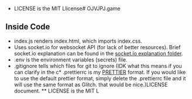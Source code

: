 * LICENSE is the MIT Llicense# OJVJPJ.game







## Inside Code

* index.js renders index.html, which imports index.css.
* Uses socket.io for websocket API (for lack of better resources). 
Brief socket.io explanation can be found in the 
[socket.io explanation folder](https://glitch.com/edit/#!/ojvjpjgame?path=socket.io+explanation%2Fserver.js%3A1%3A0).
* .env is the environment variables (secrets) file.
* .gitignore tells which files for git to ignore (IDK what this means if you can clarify in the c* .prettierrc is my [PRETTIER](https://prettier.io) format. If you would like to use the default prettier format, simply delete
the .prettierrc file and it will use the same format as Glitch.
 that would be nice.)LICENSE document.
** LICENSE is the MIT L